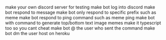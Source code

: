 
make your own discord server for testing
make bot log into discord
make bot respond to message
make bot only respond to specific prefix such as meme
make bot respond to ping command such as meme ping
make bot with command to generate top/bottom text image memes
make it typescript too so you cant cheat
make bot @ the user who sent the command
make bot dm the user
host on heroku